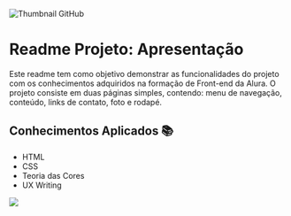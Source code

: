 ![Thumbnail GitHub]([(https://github.com/Vini-p-alves/presentation/blob/main/assets/Curso%202.png)])

# Readme Projeto: Apresentação

Este readme tem como objetivo demonstrar as funcionalidades do projeto com os conhecimentos adquiridos na formação de Front-end da Alura. O projeto consiste em duas páginas simples, contendo: menu de navegação, conteúdo, links de contato, foto e rodapé.

## Conhecimentos Aplicados 📚

* HTML
* CSS
* Teoria das Cores
* UX Writing

![](https://github.com/Vini-p-alves/presentation/blob/main/img/1.gif)
